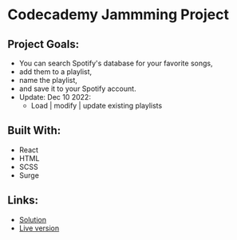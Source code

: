 # Codecademy Jammming Project

## Project Goals:
* You can search Spotify's database for your favorite songs,
* add them to a playlist, 
* name the playlist, 
* and save it to your Spotify account. 
* Update: Dec 10 2022:
    * Load | modify | update existing playlists  

## Built With:
* React
* HTML
* SCSS
* Surge

## Links:
- [Solution](https://github.com/fa125had/Jammming)
- [Live version](https://moodecho.surge.sh)



